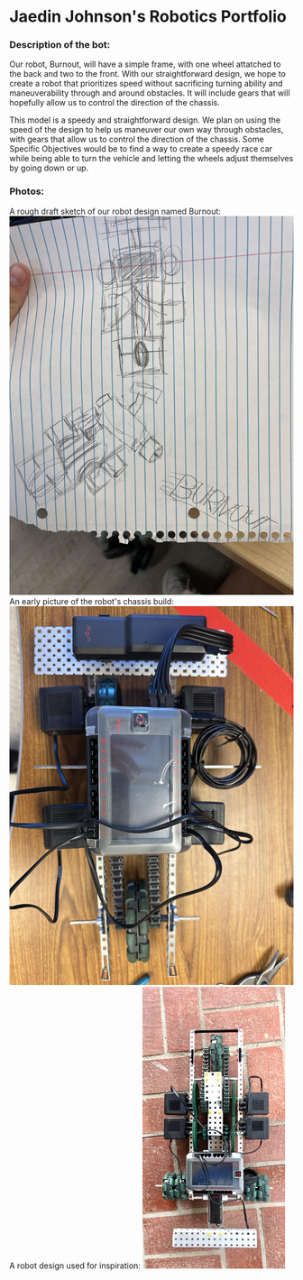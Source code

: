 # Jaedin Johnson's Robotics Portfolio

### Description of the bot: 
Our robot, Burnout, will have a simple frame, with one wheel attatched to the back and two to the front. With our straightforward design, we hope to create a robot that prioritizes speed without sacrificing turning ability and maneuverability through and around obstacles. It will include gears that will hopefully allow us to control the direction of the chassis.

This model is a speedy and straightforward design. We plan on using the speed of the design to help us maneuver our own way through obstacles, with gears that allow us to control the direction of the chassis. Some Specific Objectives would be to find a way to create a speedy race car while being able to turn the vehicle and letting the wheels adjust themselves by going down or up.

<!--Inspiration: https://www.vexforum.com/t/vex-racing-competition/78012-->

### Photos: 
A rough draft sketch of our robot design named Burnout:
![Rough draft](https://github.com/jaedin-johnson/robotics_portfolio/blob/main/images/roughphoto.jpeg?raw=true)
An early picture of the robot's chassis build:
![Chassis build](https://github.com/jaedin-johnson/robotics_portfolio/blob/main/images/chassisphoto.jpg?raw=true)
A robot design used for inspiration:
![Design inspiration](https://github.com/jaedin-johnson/robotics_portfolio/blob/main/images/inspirationphoto.jpeg?raw=true)
